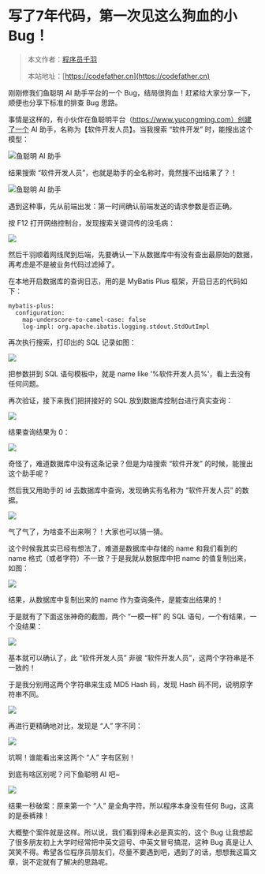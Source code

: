 # 写了7年代码，第一次见这么狗血的小Bug！

> 本文作者：[程序员千羽](https://yuyuanweb.feishu.cn/wiki/Abldw5WkjidySxkKxU2cQdAtnah)
>
> 本站地址：[https://codefather.cn](https://codefather.cn)

刚刚修我们鱼聪明 AI 助手平台的一个 Bug，结局很狗血！赶紧给大家分享一下，顺便也分享下标准的排查 Bug 思路。

事情是这样的，有小伙伴在鱼聪明平台（https://www.yucongming.com）创建了一个 AI 助手，名称为【软件开发人员】。当我搜索 “软件开发” 时，能搜出这个模型：

![](https://pic.yupi.icu/5563/202311071935716.png)鱼聪明 AI 助手

结果搜索 “软件开发人员”，也就是助手的全名称时，竟然搜不出结果了？！

![](https://pic.yupi.icu/5563/202311071935699.png)鱼聪明 AI 助手

遇到这种事，先从前端出发：第一时间确认前端发送的请求参数是否正确。

按 F12 打开网络控制台，发现搜索关键词传的没毛病：

![](https://pic.yupi.icu/5563/202311071935738.png)

然后千羽顺着网线爬到后端，先要确认一下从数据库中有没有查出最原始的数据，再考虑是不是被业务代码过滤掉了。

在本地开启数据库的查询日志，用的是 MyBatis Plus 框架，开启日志的代码如下：

```
mybatis-plus:
  configuration:
    map-underscore-to-camel-case: false
    log-impl: org.apache.ibatis.logging.stdout.StdOutImpl
```

再次执行搜索，打印出的 SQL 记录如图：

![](https://pic.yupi.icu/5563/202311071935711.png)

把参数拼到 SQL 语句模板中，就是 name like '%软件开发人员%'，看上去没有任何问题。

再次验证，接下来我们把拼接好的 SQL 放到数据库控制台进行真实查询：

![](https://pic.yupi.icu/5563/202311071935687.png)

结果查询结果为 0：

![](https://pic.yupi.icu/5563/202311071935636.png)

奇怪了，难道数据库中没有这条记录？但是为啥搜索 “软件开发” 的时候，能搜出这个助手呢？

然后我又用助手的 id 去数据库中查询，发现确实有名称为 “软件开发人员” 的数据。

![](https://pic.yupi.icu/5563/202311071935539.png)

气了气了，为啥查不出来啊？！大家也可以猜一猜。

这个时候我其实已经有想法了，难道是数据库中存储的 name 和我们看到的 name 格式（或者字符）不一致？于是我就从数据库中把 name 的值复制出来，如图：

![](https://pic.yupi.icu/5563/202311071935707.png)

结果，从数据库中复制出来的 name 作为查询条件，是能查出结果的！

于是就有了下面这张神奇的截图，两个 “一模一样” 的 SQL 语句，一个有结果，一个没结果：

![](https://pic.yupi.icu/5563/202311071935846.png)

基本就可以确认了，此 “软件开发人员” 非彼 “软件开发人员”，这两个字符串是不一致的！

于是我分别用这两个字符串来生成 MD5 Hash 码，发现 Hash 码不同，说明原字符串不同。

![](https://pic.yupi.icu/5563/202311071935052.png)

再进行更精确地对比，发现是 “人” 字不同：

![](https://pic.yupi.icu/5563/202311071935312.png)

坑啊！谁能看出来这两个 “人” 字有区别！

到底有啥区别呢？问下鱼聪明 AI 吧~

![](https://pic.yupi.icu/5563/202311071935089.png)

结果一秒破案：原来第一个 “人” 是全角字符。所以程序本身没有任何 Bug，这真的是泰裤辣！

大概整个案件就是这样。所以说，我们看到得未必是真实的，这个 Bug 让我想起了很多朋友初上大学时经常把中英文逗号、中英文冒号搞混，这种 Bug 真是让人哭笑不得。希望各位程序员朋友们，尽量不要遇到吧，遇到了的话，想想我这篇文章，说不定就有了解决的思路呢。